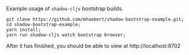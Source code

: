 Example usage of `shadow-cljs` bootstrap builds.

```
git clone https://github.com/mhuebert/shadow-bootstrap-example.git;
cd shadow-bootstrap-example;
yarn install;
yarn run shadow-cljs watch bootstrap browser;
```

After it has finished, you should be able to view at http://localhost:8702
